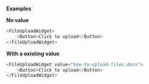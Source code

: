 **Examples**

**No value**
```js
<FileUploadWidget>
    <Button>Click to upload</Button>
</FileUploadWidget>
```
**With a existing value**
```js
<FileUploadWidget value="how-to-upload-files.docx">
    <Button>Click to upload</Button>
</FileUploadWidget>
```